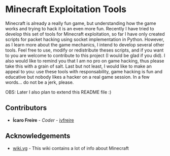 # Minecraft Exploitation Tools

Minecraft is already a really fun game, but understanding how the game works and trying to hack it is an even more fun. Recently I have tried to develop this set of tools for Minecraft exploitation, so far I have only created scripts for packet hacking using socket implementation in Python. However, as I learn more about the game mechanics, I intend to develop several other tools.
Feel free to use, modify or redistribute theses scripts, and if you want to you are welcome to contribute to this project (I would be glad if you did). I also would like to remind you that I am no pro on game hacking, thus please take this with a grain of salt.
Last but not least, I would like to make an appeal to you: use these tools with responsability, game hacking is fun and educative but nobody likes a hacker on a real game session. In a few words... do not be a jerk, please.

OBS: Later I also plan to extend this README file :)

## Contributors

* **Ícaro Freire** - *Coder* - [ivfreire](https://github.com/ivfreire/)

## Acknowledgements

* [wiki.vg](https://wiki.vg/Main_Page) - This wiki contains a lot of info about Minecraft
